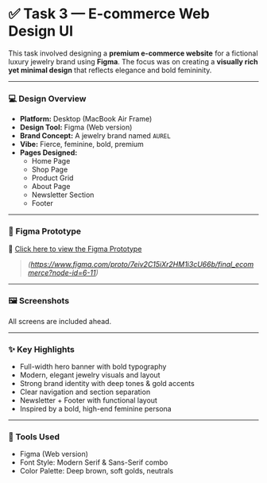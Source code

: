 # ✅ Task 3 — E-commerce Web Design UI

This task involved designing a **premium e-commerce website** for a fictional luxury jewelry brand using **Figma**. The focus was on creating a **visually rich yet minimal design** that reflects elegance and bold femininity.

---

### 💻 Design Overview

- **Platform:** Desktop (MacBook Air Frame)  
- **Design Tool:** Figma (Web version)  
- **Brand Concept:** A jewelry brand named `AUREL`  
- **Vibe:** Fierce, feminine, bold, premium  
- **Pages Designed:**  
  - Home Page  
  - Shop Page  
  - Product Grid  
  - About Page  
  - Newsletter Section  
  - Footer

---

### 🔗 Figma Prototype

🔗 [Click here to view the Figma Prototype](https://www.figma.com/proto/7eiv2C15iXr2HM1i3cU66b/final_ecommerce?node-id=6-11&t=W2Ax8GoNcC0XtA8J-1&scaling=contain&content-scaling=fixed&page-id=0%3A1&starting-point-node-id=6%3A11)

> *(https://www.figma.com/proto/7eiv2C15iXr2HM1i3cU66b/final_ecommerce?node-id=6-11)*

---

### 🖼 Screenshots

All screens are included ahead. 

---

### ✨ Key Highlights

- Full-width hero banner with bold typography  
- Modern, elegant jewelry visuals and layout  
- Strong brand identity with deep tones & gold accents  
- Clear navigation and section separation  
- Newsletter + Footer with functional layout  
- Inspired by a bold, high-end feminine persona

---

### 🧰 Tools Used

- Figma (Web version)  
- Font Style: Modern Serif & Sans-Serif combo  
- Color Palette: Deep brown, soft golds, neutrals
